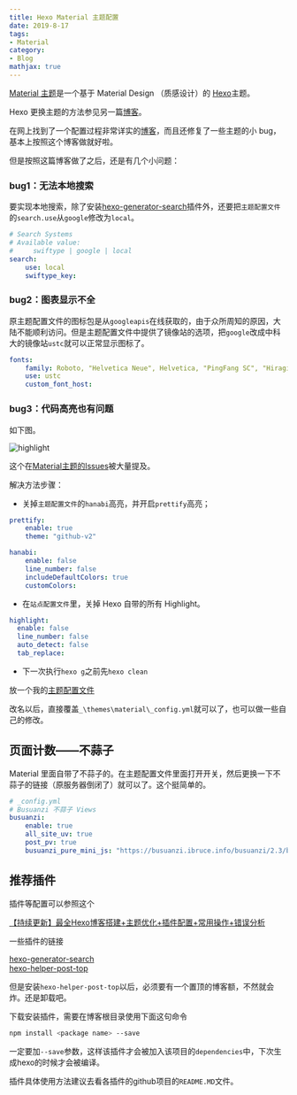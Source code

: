 ```yaml
---
title: Hexo Material 主题配置
date: 2019-8-17
tags:
- Material
category:
- Blog
mathjax: true
---
```


[Material 主题](https://github.com/viosey/hexo-theme-material/)是一个基于 Material Design （质感设计）的 [Hexo](https://hexo.io/)主题。  

Hexo 更换主题的方法参见另一篇[博客](../Hexo_建站)。

在网上找到了一个配置过程非常详实的[博客](https://zhouxiaoyu1994.github.io/2017/04/27/Hexo%E6%B7%B1%E5%9D%91%E4%B9%8B%E6%97%85%EF%BC%885%EF%BC%89%E2%80%94%20Materia%E4%B8%BB%E9%A2%98%E4%BC%98%E5%8C%96/)，而且还修复了一些主题的小 bug，基本上按照这个博客做就好啦。

但是按照这篇博客做了之后，还是有几个小问题：

### bug1：无法本地搜索

要实现本地搜索，除了安装[hexo-generator-search][1]插件外，还要把`主题配置文件`的`search.use`从`google`修改为`local`。

```yml
# Search Systems
# Available value:
#     swiftype | google | local
search:
    use: local
    swiftype_key:
```

### bug2：图表显示不全

原主题配置文件的图标包是从`googleapis`在线获取的，由于众所周知的原因，大陆不能顺利访问。但是主题配置文件中提供了镜像站的选项，把`google`改成中科大的镜像站`ustc`就可以正常显示图标了。

```yml
fonts:
    family: Roboto, "Helvetica Neue", Helvetica, "PingFang SC", "Hiragino Sans GB", "Microsoft YaHei", "微软雅黑", Arial, sans-serif
    use: ustc
    custom_font_host:
```

### bug3：代码高亮也有问题

如下图。

![highlight](https://user-images.githubusercontent.com/15999179/34318128-78f404fe-e7fa-11e7-8d66-3d72bf7f6b88.png)

这个在[Material主题的Issues](https://github.com/viosey/hexo-theme-material/issues/601)被大量提及。

解决方法步骤：

- 关掉`主题配置文件`的`hanabi`高亮，并开启`prettify`高亮；

```yml
prettify:
    enable: true
    theme: "github-v2"

hanabi:
    enable: false
    line_number: false
    includeDefaultColors: true
    customColors:
```

- 在`站点配置文件`里，关掉 Hexo 自带的所有 Highlight。

```yml
highlight:
  enable: false
  line_number: false
  auto_detect: false
  tab_replace:
```

- 下一次执行`hexo g`之前先`hexo clean`

放一个我的[主题配置文件](config.yml)

改名以后，直接覆盖`_\themes\material\_config.yml`就可以了，也可以做一些自己的修改。

## 页面计数——不蒜子

Material 里面自带了不蒜子的。在主题配置文件里面打开开关，然后更换一下不蒜子的链接（原服务器倒闭了）就可以了。这个挺简单的。

```yml
# _config.yml
# Busuanzi 不蒜子 Views
busuanzi:
    enable: true
    all_site_uv: true
    post_pv: true
    busuanzi_pure_mini_js: "https://busuanzi.ibruce.info/busuanzi/2.3/busuanzi.pure.mini.js"
```

## 推荐插件

插件等配置可以参照这个

[【持续更新】最全Hexo博客搭建+主题优化+插件配置+常用操作+错误分析](https://juejin.im/post/5bebfe51e51d45332a456de0#heading-29)

一些插件的链接  

[hexo-generator-search][1]  
[hexo-helper-post-top][2]  

但是安装`hexo-helper-post-top`以后，必须要有一个置顶的博客额，不然就会炸。还是卸载吧。

[1]: https://github.com/PaicHyperionDev/hexo-generator-search
[2]: https://www.npmjs.com/package/hexo-helper-post-top

下载安装插件，需要在博客根目录使用下面这句命令

```bash
npm install <package name> --save
```

一定要加`--save`参数，这样该插件才会被加入该项目的`dependencies`中，下次生成hexo的时候才会被编译。

插件具体使用方法建议去看各插件的github项目的`README.MD`文件。
